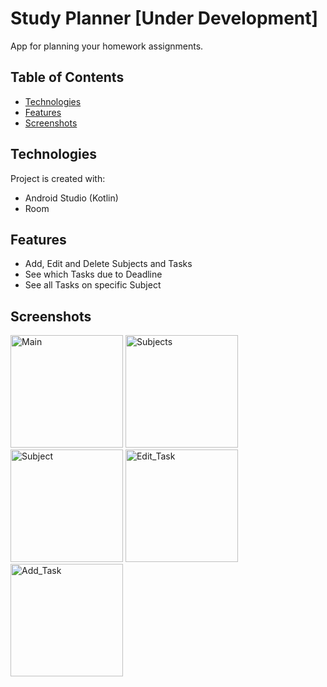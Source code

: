 # Study Planner [Under Development]
App for planning your homework assignments.

## Table of Contents
* [Technologies](#technologies)
* [Features](#features)
* [Screenshots](#screenshots)

## Technologies
Project is created with:
* Android Studio (Kotlin)
* Room

## Features
* Add, Edit and Delete Subjects and Tasks
* See which Tasks due to Deadline
* See all Tasks on specific Subject

## Screenshots
<img src="https://user-images.githubusercontent.com/99476262/204621612-a8868acb-5633-42ab-9f80-5d104ba4f9f3.jpg" alt="Main" width="180"/> <img src="https://user-images.githubusercontent.com/99476262/204621637-bb2efacb-cd84-4690-a03c-4d1bfbbef0e1.jpg" alt="Subjects" width="180"/> <img src="https://user-images.githubusercontent.com/99476262/204621667-989bbd39-d4b2-49d7-b2e7-a99349a9b978.jpg" alt="Subject" width="180"/> <img src="https://user-images.githubusercontent.com/99476262/204621682-0495a107-2fc7-46ab-8d8d-26378e827dc3.jpg" alt="Edit_Task" width="180"/> <img src="https://user-images.githubusercontent.com/99476262/204621823-a91989b9-30af-492f-bc19-868f7a021f43.jpg" alt="Add_Task" width="180"/>
